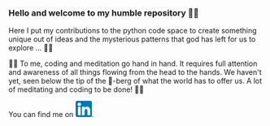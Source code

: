 ### Hello and welcome to my humble repository 🙋‍♂️

Here I put my contributions to the python code space to create something unique out of ideas 
and the mysterious patterns that god has left for us to explore ... 🕵️‍♂️

🧘‍♂️ To me, coding and meditation go hand in hand. It requires full attention and awareness of all things flowing from the head to the hands.
We haven't yet, seen below the tip of the 🧊-berg of what the world has to offer us. A lot of meditating and coding to be done! 👨‍💻

[](https://img.shields.io/badge/<WORD_ON_LEFT>-<WORD_ON_RIGHT>-informational?style=flat&logo=<LOGO_NAME>&logoColor=white&color=2bbc8a)


<!-- Actual text -->

You can find me on 
[![LinkedIn][2.2]][2].

<!-- Icons -->

[2.2]: https://github.com/gaurav-95/gaurav-95/blob/main/linkedin.png

<!-- Links to your social media accounts -->

[2]: https://www.linkedin.com/in/gauravhazra1995/

<!--
**gaurav-95/gaurav-95** is a ✨ _special_ ✨ repository because its `README.md` (this file) appears on your GitHub profile.

Here are some ideas to get you started:

- 🔭 I’m currently working on ...
- 🌱 I’m currently learning ...
- 👯 I’m looking to collaborate on ...
- 🤔 I’m looking for help with ...
- 💬 Ask me about ...
- 📫 How to reach me: ...
- 😄 Pronouns: ...
- ⚡ Fun fact: ...

![Gaurav's GitHub stats](https://github-readme-stats.vercel.app/api?username=gaurav-95&show_icons=true&theme=radical)
-->

